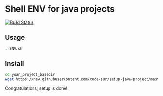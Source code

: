# Shell ENV for java projects
[![Build Status](https://travis-ci.org/code-sur/setup-java-project.svg?branch=master)](https://travis-ci.org/code-sur/setup-java-project)


## Usage
```bash
. ENV.sh
```


## Install

```bash
cd your_project_basedir
wget https://raw.githubusercontent.com/code-sur/setup-java-project/master/ENV.sh
```

Congratulations, setup is done!
